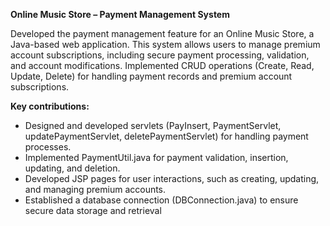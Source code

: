 **Online Music Store – Payment Management System**

Developed the payment management feature for an Online Music Store, a Java-based web application. This system allows users to manage premium account subscriptions, including secure payment processing, validation, and account modifications. Implemented CRUD operations (Create, Read, Update, Delete) for handling payment records and premium account subscriptions.

**Key contributions:**

- Designed and developed servlets (PayInsert, PaymentServlet, updatePaymentServlet, deletePaymentServlet) for handling payment processes.
- Implemented PaymentUtil.java for payment validation, insertion, updating, and deletion.
- Developed JSP pages for user interactions, such as creating, updating, and managing premium accounts.
- Established a database connection (DBConnection.java) to ensure secure data storage and retrieval
